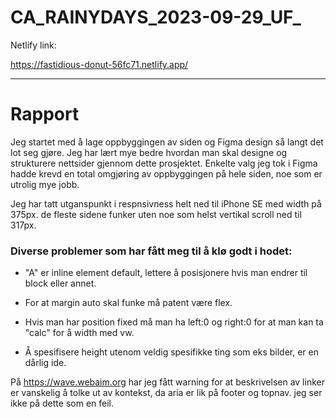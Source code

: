 # CA_RAINYDAYS_2023-09-29_UF_
 
Netlify link: 

https://fastidious-donut-56fc71.netlify.app/

___________________________________________________________



# Rapport


Jeg startet med å lage oppbyggingen av siden og Figma design så langt det lot seg gjøre. Jeg har lært mye bedre hvordan man skal designe og strukturere nettsider gjennom dette prosjektet. Enkelte valg jeg tok i Figma hadde krevd en total omgjøring av oppbyggingen på hele siden, noe som er utrolig mye jobb.

Jeg har tatt utganspunkt i respnsivness helt ned til iPhone SE med width på 375px. de fleste sidene funker uten noe som helst vertikal scroll ned til 317px. 





### Diverse problemer som har fått meg til å klø godt i hodet:

* "A" er inline element default, lettere å posisjonere hvis man endrer til block eller annet.

* For at margin auto skal funke må patent være flex.

* Hvis man har position fixed må man ha left:0 og right:0 for at man kan ta "calc" for å width med vw.

* Å spesifisere height utenom veldig spesifikke ting som eks bilder, er en dårlig ide.

På https://wave.webaim.org har jeg fått warning for at beskrivelsen av linker er vanskelig å tolke ut av kontekst, da aria er lik på footer og topnav. jeg ser ikke på dette som en feil. 